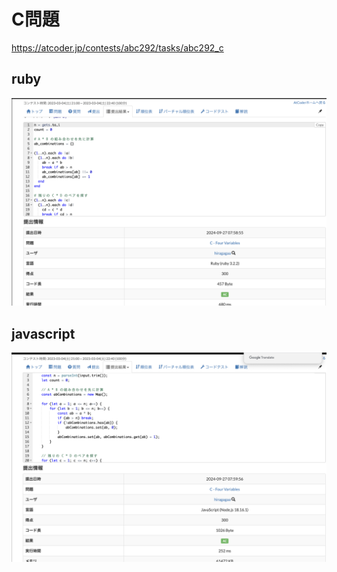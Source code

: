 # C問題
https://atcoder.jp/contests/abc292/tasks/abc292_c
## ruby
![alt text](image.png)
## javascript 
![alt text](image-1.png)
